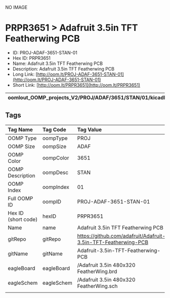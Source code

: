 


  
NO IMAGE  
# PRPR3651 > Adafruit 3.5in TFT Featherwing PCB

- ID: PROJ-ADAF-3651-STAN-01
- Hex ID: PRPR3651
- Name: Adafruit 3.5in TFT Featherwing PCB
- Description: Adafruit 3.5in TFT Featherwing PCB
- Long Link: [http://oom.lt/PROJ-ADAF-3651-STAN-01](http://oom.lt/PROJ-ADAF-3651-STAN-01)
- Short Link: [http://oom.lt/PRPR3651](http://oom.lt/PRPR3651)
  

|oomlout_OOMP_projects_V2/PROJ/ADAF/3651/STAN/01/kicadPcb3dFront.png|oomlout_OOMP_projects_V2/PROJ/ADAF/3651/STAN/01/kicadPcb3dBack.png|oomlout_OOMP_projects_V2/PROJ/ADAF/3651/STAN/01/kicadPcb3d.png||
| :---: | :---: | :---: | :---: |

## Tags
  

|Tag Name|Tag Code|Tag Value|
| :--- | :--- | :--- |
|OOMP Type|oompType|PROJ|
|OOMP Size|oompSize|ADAF|
|OOMP Color|oompColor|3651|
|OOMP Description|oompDesc|STAN|
|OOMP Index|oompIndex|01|
|Full OOMP ID|oompID|PROJ-ADAF-3651-STAN-01|
|Hex ID (short code)|hexID|PRPR3651|
|Name|name|Adafruit 3.5in TFT Featherwing PCB|
|gitRepo|gitRepo|https://github.com/adafruit/Adafruit-3.5in-TFT-Featherwing-PCB|
|gitName|gitName|Adafruit-3.5in-TFT-Featherwing-PCB|
|eagleBoard|eagleBoard|/Adafruit 3.5in 480x320 FeatherWing.brd|
|eagleSchem|eagleSchem|/Adafruit 3.5in 480x320 FeatherWing.sch|
||||
